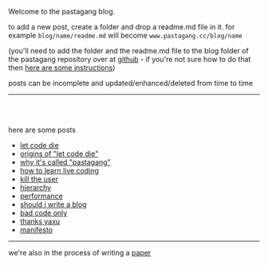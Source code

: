 Welcome to the pastagang blog.

to add a new post, create a folder and drop a readme.md file in it.
for example `blog/name/readme.md` will become `www.pastagang.cc/blog/name`

(you'll need to add the folder and the readme.md file to the blog folder of the pastagang repository over at [github](https://github.com/pastagang/pastagang/tree/main/blog) - if you're not sure how to do that then [here are some instructions](https://docs.github.com/en/repositories/working-with-files/managing-files/editing-files))


posts can be incomplete and updated/enhanced/deleted from time to time

---

<br>

<br>

here are some posts

- [let code die](/blog/let-code-die)
- [origins of "let code die"](/blog/let-code-die/origins)
- [why it's called "pastagang"](/blog/name)
- [how to learn live coding](/london/learn)
- [kill the user](/blog/kill-the-user)
- [hierarchy](/blog/hierarchy)
- [performance](/blog/performance)
- [should i write a blog](/blog/should-i-write-a-blog)
- [bad code only](/blog/bad-code-only)
- [thanks yaxu](/blog/thanks-yaxu)
- [manifesto](/blog/manifesto)

---

we're also in the process of writing a [paper](/paper)
